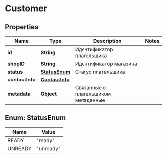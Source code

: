 # Customer

## Properties
Name | Type | Description | Notes
------------ | ------------- | ------------- | -------------
**id** | **String** | Идентификатор плательщика | 
**shopID** | **String** | Идентификатор магазина | 
**status** | [**StatusEnum**](#StatusEnum) | Статус плательщика | 
**contactInfo** | [**ContactInfo**](ContactInfo.md) |  | 
**metadata** | **Object** | Связанные с плательщиком метаданные | 

<a name="StatusEnum"></a>
## Enum: StatusEnum
Name | Value
---- | -----
READY | &quot;ready&quot;
UNREADY | &quot;unready&quot;
